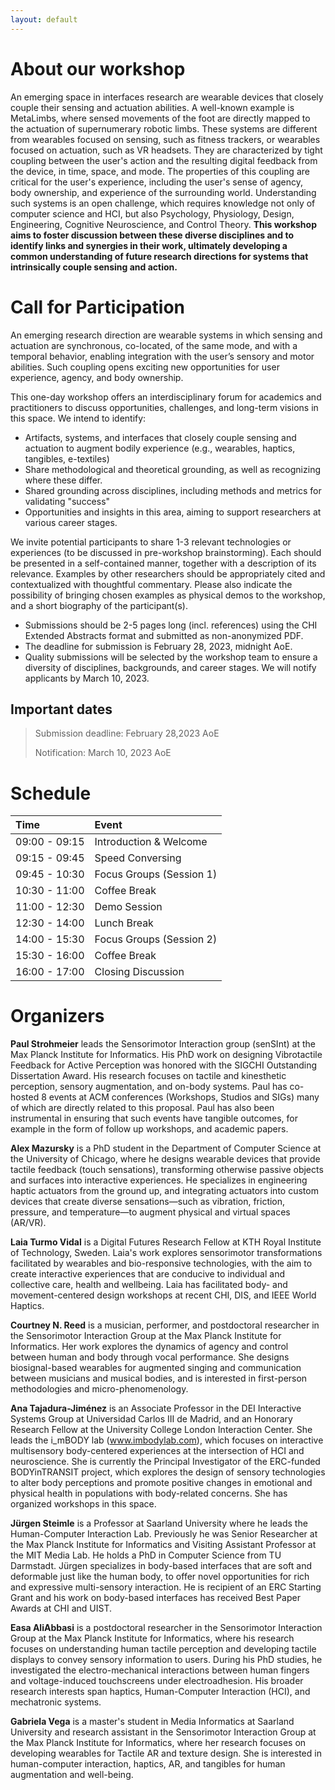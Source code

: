 ```yaml
---
layout: default
---
```




# About our workshop

An emerging space in interfaces research are wearable devices that closely couple their sensing and actuation abilities. A well-known example is MetaLimbs, where sensed movements of the foot are directly mapped to the actuation of supernumerary robotic limbs. These systems are different from wearables focused on sensing, such as fitness trackers, or wearables focused on actuation, such as VR headsets. They are characterized by tight coupling between the user's action and the resulting digital feedback from the device, in time, space, and mode. The properties of this coupling are critical for the user's experience, including the user's sense of agency, body ownership, and experience of the surrounding world. Understanding such systems is an open challenge, which requires knowledge not only of computer science and HCI, but also Psychology, Physiology, Design, Engineering, Cognitive Neuroscience, and Control Theory. 
**This workshop aims to foster discussion between these diverse disciplines and to identify links and synergies in their work, ultimately developing a common understanding of future research directions for systems that intrinsically couple sensing and action.**

# Call for Participation

An emerging research direction are wearable systems in which sensing and actuation are synchronous, co-located, of the same mode, and with a temporal behavior, enabling integration with the user’s sensory and motor abilities. Such coupling opens exciting new opportunities for user experience, agency, and body ownership.

This one-day workshop offers an interdisciplinary forum for academics and practitioners to discuss opportunities, challenges, and long-term visions in this space. We intend to identify:

* Artifacts, systems, and interfaces that closely couple sensing and actuation to augment bodily experience (e.g., wearables, haptics, tangibles, e-textiles)
* Share methodological and theoretical grounding, as well as recognizing where these differ.
* Shared grounding across disciplines, including methods and metrics for validating "success"
* Opportunities and insights in this area, aiming to support researchers at various career stages.

We invite potential participants to share 1-3 relevant technologies or experiences (to be discussed in pre-workshop brainstorming). Each should be presented in a self-contained manner, together with a description of its relevance. Examples by other researchers should be appropriately cited and contextualized with thoughtful commentary. Please also indicate the possibility of bringing chosen examples as physical demos to the workshop, and a short biography of the participant(s).

* Submissions should be 2-5 pages long (incl. references) using the CHI Extended Abstracts format and submitted as non-anonymized PDF.
* The deadline for submission is February 28, 2023, midnight AoE.
* Quality submissions will be selected by the workshop team to ensure a diversity of disciplines, backgrounds, and career stages. We will notify applicants by March 10, 2023.


## Important dates

> Submission deadline: February 28,2023 AoE
> 
> Notification: March 10, 2023 AoE

# Schedule

| Time	| Event |
|:-------------|:------------------|
|09:00 - 09:15	|Introduction & Welcome|
|09:15 - 09:45	|Speed Conversing|
|09:45 - 10:30|	Focus Groups (Session 1)|
|10:30 - 11:00|	Coffee Break|
|11:00 - 12:30|	Demo Session|
|12:30 - 14:00|	Lunch Break|
|14:00 - 15:30	|Focus Groups (Session 2)|
|15:30 - 16:00|	Coffee Break|
|16:00 - 17:00	|Closing Discussion|

# Organizers
**Paul Strohmeier** leads the Sensorimotor Interaction group (senSInt)
at the Max Planck Institute for Informatics. His PhD work on designing Vibrotactile Feedback for Active Perception was honored with the SIGCHI Outstanding Dissertation Award. His research focuses
on tactile and kinesthetic perception, sensory augmentation, and
on-body systems. Paul has co-hosted 8 events at ACM conferences (Workshops, Studios and SIGs) many of which are directly related to this proposal. Paul has also been instrumental in ensuring that such events have tangible outcomes, for example in the form of follow up workshops, and academic papers.

**Alex Mazursky** is a PhD student in the Department of Computer Science at the University of Chicago, where he designs wearable devices that provide tactile feedback (touch sensations), transforming otherwise passive objects and surfaces into interactive experiences. He specializes in engineering haptic actuators from the ground up, and integrating actuators into custom devices that create diverse sensations—such as vibration, friction, pressure, and temperature—to augment physical and virtual spaces (AR/VR).

**Laia Turmo Vidal** is a Digital Futures Research Fellow at KTH Royal Institute of Technology, Sweden. Laia's work explores sensorimotor transformations facilitated by wearables and bio-responsive technologies, with the aim to create interactive experiences that are conducive to individual and collective care, health and wellbeing. Laia has facilitated body- and movement-centered design workshops at recent CHI, DIS, and IEEE World Haptics.

**Courtney N. Reed** is a musician, performer, and postdoctoral researcher in the Sensorimotor Interaction Group at the Max Planck Institute for Informatics. Her work explores the dynamics of agency and control between human and body through vocal performance. She designs biosignal-based wearables for augmented singing and communication between musicians and musical bodies, and is interested in first-person methodologies and micro-phenomenology.

**Ana Tajadura-Jiménez** is an Associate Professor in the DEI Interactive Systems Group at Universidad Carlos III de Madrid, and an Honorary Research Fellow at the University College London Interaction Center. She leads the i\_mBODY lab (www.imbodylab.com), which focuses on interactive multisensory body-centered experiences at the intersection of HCI and neuroscience. She is currently the Principal Investigator of the ERC-funded BODYinTRANSIT project, which explores the design of sensory technologies to alter body perceptions and promote positive changes in emotional and physical health in populations with body-related concerns. She has organized workshops in this space.

**Jürgen Steimle** is a Professor at Saarland University where he leads the Human-Computer Interaction Lab. Previously he was Senior Researcher at the Max Planck Institute for Informatics and Visiting Assistant Professor at the MIT Media Lab. He holds a PhD in Computer Science from TU Darmstadt. Jürgen specializes in body-based interfaces that are soft and deformable just like the human body, to offer novel opportunities for rich and expressive multi-sensory interaction. He is recipient of an ERC Starting Grant and his work on body-based interfaces has received Best Paper Awards at CHI and UIST. 

**Easa AliAbbasi** is a postdoctoral researcher in the Sensorimotor Interaction Group at the Max Planck Institute for Informatics, where his research focuses on understanding human tactile perception and developing tactile displays to convey sensory information to users. During his PhD studies, he investigated the electro-mechanical interactions between human fingers and voltage-induced touchscreens under electroadhesion. His broader research interests span haptics, Human-Computer Interaction (HCI), and mechatronic systems.

**Gabriela Vega** is a master's student in Media Informatics at Saarland University and research assistant in the Sensorimotor Interaction Group at the Max Planck Institute for Informatics, where her research focuses on developing wearables for Tactile AR and texture design. She is interested in human-computer interaction, haptics, AR, and tangibles for human augmentation and well-being.


